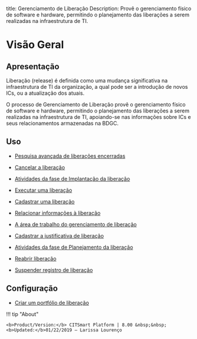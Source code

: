 title: Gerenciamento de Liberação
Description: Provê o gerenciamento físico de software e hardware, permitindo o planejamento das liberações a serem realizadas na infraestrutura de TI.
# Visão Geral


Apresentação
------------

Liberação (release) é definida como uma mudança significativa na infraestrutura
de TI da organização, a qual pode ser a introdução de novos ICs, ou a
atualização dos atuais.

O processo de Gerenciamento de Liberação provê o gerenciamento físico de
software e hardware, permitindo o planejamento das liberações a serem realizadas
na infraestrutura de TI, apoiando-se nas informações sobre ICs e seus
relacionamentos armazenadas na BDGC.


Uso
-------

- [Pesquisa avançada de liberações encerradas](/pt-br/citsmart-platform-8/processes/release/use/advanced-search-for-release.html)
 
- [Cancelar a liberação](/pt-br/citsmart-platform-8/processes/release/use/cancel-release.html)

- [Atividades da fase de Implantação da liberação](/pt-br/citsmart-platform-8/processes/release/use/deployment-release-activities.html)

- [Executar uma liberação](/pt-br/citsmart-platform-8/processes/release/use/execute-release.html)

- [Cadastrar uma liberação](/pt-br/citsmart-platform-8/processes/release/use/register-release-request.html)

- [Relacionar informações à liberação](/pt-br/citsmart-platform-8/processes/release/use/relate-information-to-release.html)
   
- [A área de trabalho do gerenciamento de liberação](/pt-br/citsmart-platform-8/processes/release/use/release-desktop.html)
   
- [Cadastrar a justificativa de liberação](/pt-br/citsmart-platform-8/processes/release/use/release-justification.html)

- [Atividades da fase de Planejamento da liberação](/pt-br/citsmart-platform-8/processes/release/use/release-planning-activities.html)
   
- [Reabrir liberação](/pt-br/citsmart-platform-8/processes/release/use/reopen-release.html)

- [Suspender registro de liberação](/pt-br/citsmart-platform-8/processes/release/use/suspend-release.html)

Configuração
-----------------

- [Criar um portfólio de liberação](/pt-br/citsmart-platform-8/processes/release/configuration/release-portfolio.html)
  
!!! tip "About"

    <b>Product/Version:</b> CITSmart Platform | 8.00 &nbsp;&nbsp;
    <b>Updated:</b>01/22/2019 – Larissa Lourenço

